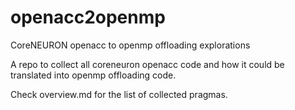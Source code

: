 # openacc2openmp
CoreNEURON openacc to openmp offloading explorations

A repo to collect all coreneuron openacc code and how it could be translated into openmp offloading
code.

Check overview.md for the list of collected pragmas.
